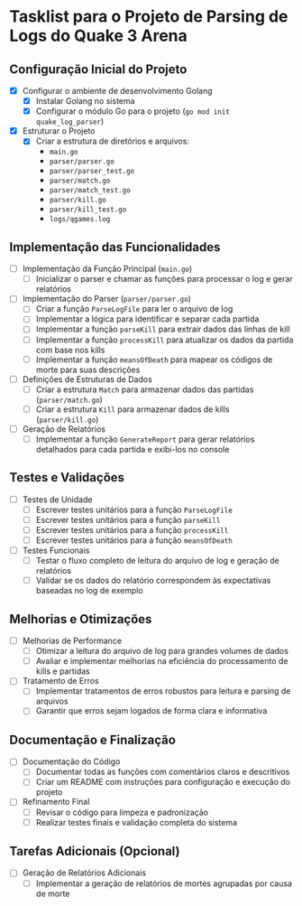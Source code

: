 # Tasklist para o Projeto de Parsing de Logs do Quake 3 Arena

## Configuração Inicial do Projeto

- [x] Configurar o ambiente de desenvolvimento Golang
  - [x] Instalar Golang no sistema
  - [x] Configurar o módulo Go para o projeto (`go mod init quake_log_parser`)

- [x] Estruturar o Projeto
  - [x] Criar a estrutura de diretórios e arquivos:
    - `main.go`
    - `parser/parser.go`
    - `parser/parser_test.go`
    - `parser/match.go`
    - `parser/match_test.go`
    - `parser/kill.go`
    - `parser/kill_test.go`
    - `logs/qgames.log`

## Implementação das Funcionalidades

- [ ] Implementação da Função Principal (`main.go`)
  - [ ] Inicializar o parser e chamar as funções para processar o log e gerar relatórios

- [ ] Implementação do Parser (`parser/parser.go`)
  - [ ] Criar a função `ParseLogFile` para ler o arquivo de log
  - [ ] Implementar a lógica para identificar e separar cada partida
  - [ ] Implementar a função `parseKill` para extrair dados das linhas de kill
  - [ ] Implementar a função `processKill` para atualizar os dados da partida com base nos kills
  - [ ] Implementar a função `meansOfDeath` para mapear os códigos de morte para suas descrições

- [ ] Definições de Estruturas de Dados
  - [ ] Criar a estrutura `Match` para armazenar dados das partidas (`parser/match.go`)
  - [ ] Criar a estrutura `Kill` para armazenar dados de kills (`parser/kill.go`)

- [ ] Geração de Relatórios
  - [ ] Implementar a função `GenerateReport` para gerar relatórios detalhados para cada partida e exibi-los no console

## Testes e Validações

- [ ] Testes de Unidade
  - [ ] Escrever testes unitários para a função `ParseLogFile`
  - [ ] Escrever testes unitários para a função `parseKill`
  - [ ] Escrever testes unitários para a função `processKill`
  - [ ] Escrever testes unitários para a função `meansOfDeath`

- [ ] Testes Funcionais
  - [ ] Testar o fluxo completo de leitura do arquivo de log e geração de relatórios
  - [ ] Validar se os dados do relatório correspondem às expectativas baseadas no log de exemplo

## Melhorias e Otimizações

- [ ] Melhorias de Performance
  - [ ] Otimizar a leitura do arquivo de log para grandes volumes de dados
  - [ ] Avaliar e implementar melhorias na eficiência do processamento de kills e partidas

- [ ] Tratamento de Erros
  - [ ] Implementar tratamentos de erros robustos para leitura e parsing de arquivos
  - [ ] Garantir que erros sejam logados de forma clara e informativa

## Documentação e Finalização

- [ ] Documentação do Código
  - [ ] Documentar todas as funções com comentários claros e descritivos
  - [ ] Criar um README com instruções para configuração e execução do projeto

- [ ] Refinamento Final
  - [ ] Revisar o código para limpeza e padronização
  - [ ] Realizar testes finais e validação completa do sistema

## Tarefas Adicionais (Opcional)

- [ ] Geração de Relatórios Adicionais
  - [ ] Implementar a geração de relatórios de mortes agrupadas por causa de morte
